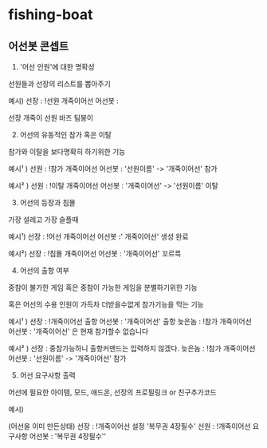 # fishing-boat

## 어선봇 콘셉트

1. '어선 인원'에 대한 명확성

선원들과 선장의 리스트를 뽑아주기

예시)
선장 : !선원 개죽이어선
어선봇 :

선장
개죽이
선원
바즈
팀붕이

2. 어선의 유동적인 참가 혹은 이탈

참가와 이탈을 보다명확히 하기위한 기능

예시¹ )
선원 : !참가 개죽이어선
어선봇 : '선원이름' -> '개죽이어선' 참가

예시² )
선원 : !이탈 개죽이어선
어선봇 : '개죽이어선' -> '선원이름' 이탈

3. 어선의 등장과 침몰

가장 설레고 가장 슬플때

예시¹)
선장 : !어선 개죽이어선
어선봇 :' 개죽이어선' 생성 완료

예시²)
선장 : !침몰 개죽이어선
어선봇 : '개죽이어선' 꼬르륵

4. 어선의 출항 여부

중참이 불가한 게임 혹은 중참이 가능한 게임을 분별하기위한 기능

혹은 어선의 수용 인원이 가득차 더받을수없게 참가기능을 막는 기능

예시¹ )
선장 : !개죽이어선 출항
어선봇 : '개죽이어선' 출항
늦은놈 : !참가 개죽이어선
어선봇 : '개죽이어선' 은 현재 참가할수 없습니다

예시² )
선장 : 중참가능하니 출항커맨드는 입력하지 않겠다.
늦은놈 : !참가 개죽이어선
어선봇 : '선원이름' -> '개죽이어선' 참가

5. 어선 요구사항 출력

어선에 필요한 아이템, 모드, 애드온, 선장의 프로필링크 or 친구추가코드

예시)

(어선을 이미 만든상태)
선장 : !개죽이어선 설정 '복무권 4장필수'
선원 : !개죽이어선 요구사항
어선봇 : '복무권 4장필수''
